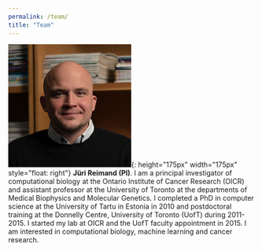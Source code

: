 ```yaml
---
permalink: /team/
title: "Team"
---
```


![jr](/assets/images/juri.png){: height="175px" width="175px" style="float: right"} **Jüri Reimand (PI)**. I am a principal investigator of computational biology at the Ontario Institute of Cancer Research (OICR) and assistant professor at the University of Toronto at the departments of Medical Biophysics and Molecular Genetics. I completed a PhD in computer science at the University of Tartu in Estonia in 2010 and postdoctoral training at the Donnelly Centre, University of Toronto (UofT) during 2011-2015. I started my lab at OICR and the UofT faculty appointment in 2015. I am interested in computational biology, machine learning and cancer research. 